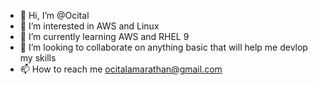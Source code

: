 - 👋 Hi, I’m @Ocital
- 👀 I’m interested in AWS and Linux
- 🌱 I’m currently learning AWS and RHEL 9
- 💞️ I’m looking to collaborate on anything basic that will help me devlop my skills
- 📫 How to reach me ocitalamarathan@gmail.com


<!---
Ocital/Ocital is a ✨ special ✨ repository because its `README.md` (this file) appears on your GitHub profile.
You can click the Preview link to take a look at your changes.
--->
